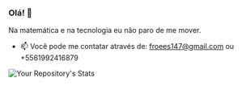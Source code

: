 
### Olá! 👋

Na matemática e na tecnologia eu não paro de me mover. 


- 📫 Você pode me contatar através de: froees147@gmail.com ou +5561992416879


![Your Repository's Stats](https://github-readme-stats.vercel.app/api/top-langs/?username=Vvendet&theme=blue-green) 
